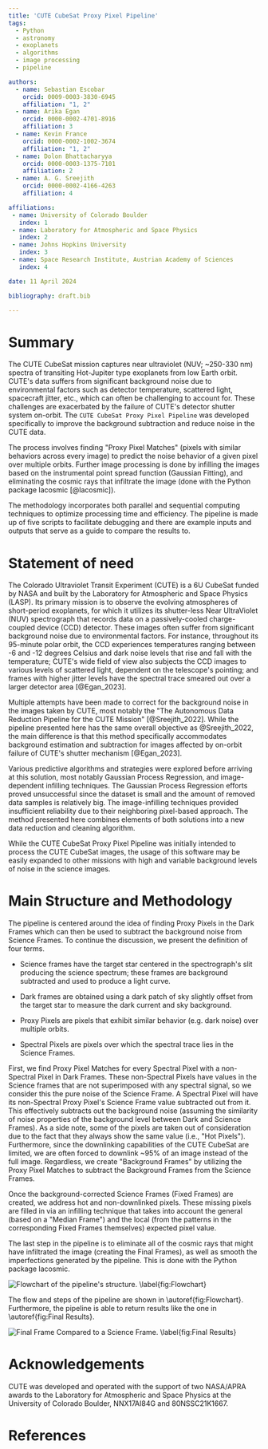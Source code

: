 ```yaml
---
title: 'CUTE CubeSat Proxy Pixel Pipeline'
tags:
  - Python
  - astronomy
  - exoplanets
  - algorithms
  - image processing
  - pipeline

authors:
  - name: Sebastian Escobar
    orcid: 0009-0003-3830-6945
    affiliation: "1, 2" 
  - name: Arika Egan
    orcid: 0000-0002-4701-8916
    affiliation: 3
  - name: Kevin France
    orcid: 0000-0002-1002-3674
    affiliation: "1, 2"
  - name: Dolon Bhattacharyya
    orcid: 0000-0003-1375-7101
    affiliation: 2
  - name: A. G. Sreejith
    orcid: 0000-0002-4166-4263
    affiliation: 4

affiliations:
 - name: University of Colorado Boulder
   index: 1
 - name: Laboratory for Atmospheric and Space Physics
   index: 2
 - name: Johns Hopkins University
   index: 3
 - name: Space Research Institute, Austrian Academy of Sciences
   index: 4

date: 11 April 2024

bibliography: draft.bib

---
```


# Summary
The CUTE CubeSat mission captures near ultraviolet (NUV; ~250-330 nm) spectra of transiting Hot-Jupiter type exoplanets from low Earth orbit. CUTE's data suffers from significant background noise due to environmental factors such as detector temperature, scattered light, spacecraft jitter, etc., which can often be challenging to account for. These challenges are exacerbated by the failure of CUTE's detector shutter system on-orbit.  The `CUTE CubeSat Proxy Pixel Pipeline` was developed specifically to improve the background subtraction and reduce noise in the CUTE data.

The process involves finding "Proxy Pixel Matches" (pixels with similar behaviors across every image) to predict the noise behavior of a given pixel over multiple orbits. Further image processing is done by infilling the images based on the instrumental point spread function (Gaussian Fitting), and eliminating the cosmic rays that infiltrate the image (done with the Python package lacosmic [@lacosmic]).  

The methodology incorporates both parallel and sequential computing techniques to optimize processing time and efficiency. The pipeline is made up of five scripts to facilitate debugging and there are example inputs and outputs that serve as a guide to compare the results to.

# Statement of need

The Colorado Ultraviolet Transit Experiment (CUTE) is a 6U CubeSat funded by NASA and built by the Laboratory for Atmospheric and Space Physics (LASP). Its primary mission is to observe the evolving atmospheres of short-period exoplanets, for which it utilizes its shutter-less Near UltraViolet (NUV) spectrograph that records data on a passively-cooled charge-coupled device (CCD) detector. These images often suffer from significant background noise due to environmental factors. For instance, throughout its 95-minute polar orbit, the CCD experiences temperatures ranging between -6 and -12 degrees Celsius and dark noise levels that rise and fall with the temperature; CUTE's wide field of view also subjects the CCD images to various levels of scattered light, dependent on the telescope's pointing; and frames with higher jitter levels have the spectral trace smeared out over a larger detector area [@Egan_2023]. 

Multiple attempts have been made to correct for the background noise in the images taken by CUTE, most notably the "The Autonomous Data Reduction Pipeline for the CUTE Mission" [@Sreejith_2022]. While the pipeline presented here has the same overall objective as @Sreejith_2022, the main difference is that this method specifically accommodates background estimation and subtraction for images affected by on-orbit failure of CUTE's shutter mechanism [@Egan_2023].

Various predictive algorithms and strategies were explored before arriving at this solution, most notably Gaussian Process Regression, and image-dependent infilling techniques. The Gaussian Process Regression efforts proved unsuccessful since the dataset is small and the amount of removed data samples is relatively big. The image-infilling techniques provided insufficient reliability due to their neighboring pixel-based approach. The method presented here combines elements of both solutions into a new data reduction and cleaning algorithm. 

While the CUTE CubeSat Proxy Pixel Pipeline was initially intended to process the CUTE CubeSat images, the usage of this software may be easily expanded to other missions with high and variable background levels of noise in the science images.


# Main Structure and Methodology
The pipeline is centered around the idea of finding Proxy Pixels in the Dark Frames which can then be used to subtract the background noise from Science Frames. To continue the discussion, we present the definition of four terms. 

- Science frames have the target star centered in the spectrograph's slit producing the science spectrum; these frames are background subtracted and used to produce a light curve.

- Dark frames are obtained using a dark patch of sky slightly offset from the target star to measure the dark current and sky background.

- Proxy Pixels are pixels that exhibit similar behavior (e.g. dark noise) over multiple orbits.

- Spectral Pixels are pixels over which the spectral trace lies in the Science Frames.

First, we find Proxy Pixel Matches for every Spectral Pixel with a non-Spectral Pixel in Dark Frames. These non-Spectral Pixels have values in the Science frames that are not superimposed with any spectral signal, so we consider this the pure noise of the Science Frame. A Spectral Pixel will have its non-Spectral Proxy Pixel's Science Frame value subtracted out from it. This effectively subtracts out the background noise (assuming the similarity of noise properties of the background level between Dark and Science Frames). As a side note, some of the pixels are taken out of consideration due to the fact that they always show the same value (i.e., "Hot Pixels"). Furthermore, since the downlinking capabilities of the CUTE CubeSat are limited, we are often forced to downlink ~95% of an image instead of the full image. Regardless, we create "Background Frames" by utilizing the Proxy Pixel Matches to subtract the Background Frames from the Science Frames. 

Once the background-corrected Science Frames (Fixed Frames) are created, we address hot and non-downlinked pixels. These missing pixels are filled in via an infilling technique that takes into account the general (based on a "Median Frame") and the local (from the patterns in the corresponding Fixed Frames themselves) expected pixel value.

The last step in the pipeline is to eliminate all of the cosmic rays that might have infiltrated the image (creating the Final Frames), as well as smooth the imperfections generated by the pipeline. This is done with the Python package lacosmic.

![Flowchart of the pipeline's structure. \label{fig:Flowchart}](../Images/Flowchart.png)

The flow and steps of the pipeline are shown in \autoref{fig:Flowchart}. Furthermore, the pipeline is able to return results like the one in \autoref{fig:Final Results}.

![Final Frame Compared to a Science Frame. \label{fig:Final Results}](../Images/Overview_Results.png)

# Acknowledgements

CUTE was developed and operated with the support of two NASA/APRA awards to the Laboratory for Atmospheric and Space Physics at the University of Colorado Boulder, NNX17AI84G and 80NSSC21K1667.

# References